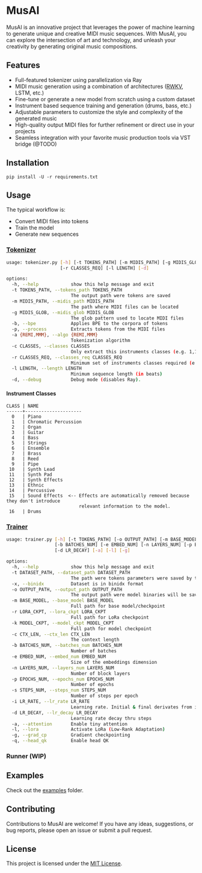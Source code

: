 # MusAI

MusAI is an innovative project that leverages the power of machine learning to generate unique and creative MIDI music sequences. With MusAI, you can explore the intersection of art and technology, and unleash your creativity by generating original music compositions.

## Features

- Full-featured tokenizer using parallelization via Ray
- MIDI music generation using a combination of architectures ([RWKV](https://github.com/BlinkDL/RWKV-LM), LSTM, etc.)
- Fine-tune or generate a new model from scratch using a custom dataset 
- Instrument based sequence training and generation (drums, bass, etc.)
- Adjustable parameters to customize the style and complexity of the generated music
- High-quality output MIDI files for further refinement or direct use in your projects
- Seamless integration with your favorite music production tools via VST bridge (@TODO)

## Installation

`pip install -U -r requirements.txt`

## Usage

The typical workflow is:

- Convert MIDI files into tokens
- Train the model
- Generate new sequences

### [Tokenizer](src/tools/tokenizer.py)

```sh
usage: tokenizer.py [-h] [-t TOKENS_PATH] [-m MIDIS_PATH] [-g MIDIS_GLOB] [-b] [-p] [-a {REMI,MMM}] [-c CLASSES]
                    [-r CLASSES_REQ] [-l LENGTH] [-d]

options:
  -h, --help            show this help message and exit
  -t TOKENS_PATH, --tokens_path TOKENS_PATH
                        The output path were tokens are saved
  -m MIDIS_PATH, --midis_path MIDIS_PATH
                        The path where MIDI files can be located
  -g MIDIS_GLOB, --midis_glob MIDIS_GLOB
                        The glob pattern used to locate MIDI files
  -b, --bpe             Applies BPE to the corpora of tokens
  -p, --process         Extracts tokens from the MIDI files
  -a {REMI,MMM}, --algo {REMI,MMM}
                        Tokenization algorithm
  -c CLASSES, --classes CLASSES
                        Only extract this instruments classes (e.g. 1,14,16,3,4,10,11)
  -r CLASSES_REQ, --classes_req CLASSES_REQ
                        Minimum set of instruments classes required (e.g. 1,14,16)
  -l LENGTH, --length LENGTH
                        Minimum sequence length (in beats)
  -d, --debug           Debug mode (disables Ray).

```

#### Instrument Classes

```
CLASS | NAME
------+---------------------
  0   | Piano
  1   | Chromatic Percussion
  2   | Organ
  3   | Guitar
  4   | Bass
  5   | Strings
  6   | Ensemble
  7   | Brass
  8   | Reed
  9   | Pipe
 10   | Synth Lead
 11   | Synth Pad
 12   | Synth Effects
 13   | Ethnic
 14   | Percussive
 15   | Sound Effects  <-- Effects are automatically removed because they don't introduce 
                           relevant information to the model.
 16   | Drums
```

### [Trainer](src/tools/trainer.py)

```sh
usage: trainer.py [-h] [-t TOKENS_PATH] [-o OUTPUT_PATH] [-m BASE_MODEL] [-r LORA_CKPT] [-c CTX_LEN]
                  [-b BATCHES_NUM] [-e EMBED_NUM] [-n LAYERS_NUM] [-p EPOCHS_NUM] [-s STEPS_NUM] [-i LR_RATE]
                  [-d LR_DECAY] [-a] [-l] [-g]

options:
  -h, --help            show this help message and exit
  -t DATASET_PATH, --dataset_path DATASET_PATH
                        The path were tokens parameters were saved by the tokenizer
  -x, --binidx          Dataset is in binidx format
  -o OUTPUT_PATH, --output_path OUTPUT_PATH
                        The output path were model binaries will be saved
  -m BASE_MODEL, --base_model BASE_MODEL
                        Full path for base model/checkpoint
  -r LORA_CKPT, --lora_ckpt LORA_CKPT
                        Full path for LoRa checkpoint
  -k MODEL_CKPT, --model_ckpt MODEL_CKPT
                        Full path for model checkpoint
  -c CTX_LEN, --ctx_len CTX_LEN
                        The context length
  -b BATCHES_NUM, --batches_num BATCHES_NUM
                        Number of batches
  -e EMBED_NUM, --embed_num EMBED_NUM
                        Size of the embeddings dimension
  -n LAYERS_NUM, --layers_num LAYERS_NUM
                        Number of block layers
  -p EPOCHS_NUM, --epochs_num EPOCHS_NUM
                        Number of epochs
  -s STEPS_NUM, --steps_num STEPS_NUM
                        Number of steps per epoch
  -i LR_RATE, --lr_rate LR_RATE
                        Learning rate. Initial & final derivates from it.
  -d LR_DECAY, --lr_decay LR_DECAY
                        Learning rate decay thru steps
  -a, --attention       Enable tiny attention
  -l, --lora            Activate LoRa (Low-Rank Adaptation)
  -g, --grad_cp         Gradient checkpointing
  -q, --head_qk         Enable head QK

```

### Runner (WIP)


## Examples

Check out the [examples](examples/) folder.

## Contributing

Contributions to MusAI are welcome! If you have any ideas, suggestions, or bug reports, please open an issue or submit a pull request.

## License

This project is licensed under the [MIT License](LICENSE).
